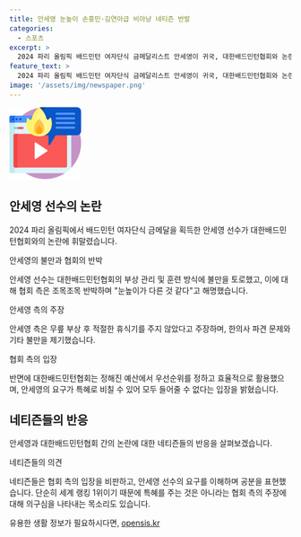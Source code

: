 ```yaml
---
title: 안세영 눈높이 손흥민·김연아급 비아냥 네티즌 반발
categories:
  - 스포츠
excerpt: >
  2024 파리 올림픽 배드민턴 여자단식 금메달리스트 안세영이 귀국, 대한배드민턴협회와 논란 중. 안세영은 부상 관리, 훈련 방식 등에 불만을 토로하며 협회는 반박하고 있음. 안세영 측은 부상 관리 소홀과 특혜를 요구했지만 거부당했다고 주장하고, 이에 대한 협회 측의 입장도 공개됨. 네티즌들은 안세영을 지지하는 목소리를 내며 협회를 비판하고 있음.
feature_text: >
  2024 파리 올림픽 배드민턴 여자단식 금메달리스트 안세영이 귀국, 대한배드민턴협회와 논란 중. 안세영은 부상 관리, 훈련 방식 등에 불만을 토로하며 협회는 반박하고 있음. 안세영 측은 부상 관리 소홀과 특혜를 요구했지만 거부당했다고 주장하고, 이에 대한 협회 측의 입장도 공개됨. 네티즌들은 안세영을 지지하는 목소리를 내며 협회를 비판하고 있음.
image: '/assets/img/newspaper.png'
---
```


<p><img src="/assets/img/news.png" alt="rentncar 속보" /></p>

<h2 data-ke-size="size26">안세영 선수의 논란</h2>

<p>2024 파리 올림픽에서 배드민턴 여자단식 금메달을 획득한 안세영 선수가 대한배드민턴협회와의 논란에 휘말렸습니다.</p>

<p data-ke-size="size16">안세영의 불만과 협회의 반박</p>

<p>안세영 선수는 대한배드민턴협회의 부상 관리 및 훈련 방식에 불만을 토로했고, 이에 대해 협회 측은 조목조목 반박하며 "눈높이가 다른 것 같다"고 해명했습니다.</p>

<p data-ke-size="size16">안세영 측의 주장</p>

<p>안세영 측은 무릎 부상 후 적절한 휴식기를 주지 않았다고 주장하며, 한의사 파견 문제와 기타 불만을 제기했습니다.</p>

<p data-ke-size="size16">협회 측의 입장</p>

<p>반면에 대한배드민턴협회는 정해진 예산에서 우선순위를 정하고 효율적으로 활용했으며, 안세영의 요구가 특혜로 비칠 수 있어 모두 들어줄 수 없다는 입장을 밝혔습니다.</p>

<h2 data-ke-size="size26">네티즌들의 반응</h2>

<p>안세영과 대한배드민턴협회 간의 논란에 대한 네티즌들의 반응을 살펴보겠습니다.</p>

<p data-ke-size="size16">네티즌들의 의견</p>

<p>네티즌들은 협회 측의 입장을 비판하고, 안세영 선수의 요구를 이해하며 공분을 표현했습니다. 단순히 세계 랭킹 1위이기 때문에 특혜를 주는 것은 아니라는 협회 측의 주장에 대해 의구심을 나타내는 목소리도 있습니다.</p>
유용한 생활 정보가 필요하시다면, <a href="https://opensis.kr" rel="dofollow">opensis.kr</a>


